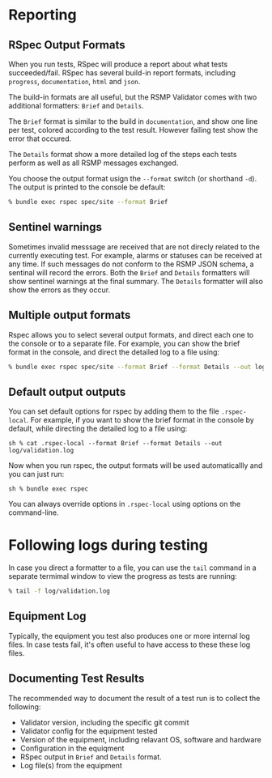 # Reporting

## RSpec Output Formats
When you run tests, RSpec will produce a report about what tests succeeded/fail. RSpec has several build-in report formats, including `progress`, `documentation`, `html` and `json`.

The build-in formats are all useful, but the RSMP Validator comes with two additional formatters: `Brief` and `Details`.

The `Brief` format is similar to the build in `documentation`, and show one line per test, colored according to the test result. However failing test show the error that occured.

The `Details` format show a more detailed log of the steps each tests perform as well as all RSMP messages exchanged.

You choose the output format usign the `--format` switch (or shorthand `-d`). The output is printed to the console be default:

```sh
% bundle exec rspec spec/site --format Brief
```

## Sentinel warnings
Sometimes invalid messsage are received that are not direcly related to the currently executing test. For example, alarms or statuses can be received at any time. If such messages do not conform to the RSMP JSON schema, a sentinal will record the errors. Both the `Brief` and `Details` formatters will show sentinel warnings at the final summary. The `Details` formatter will also show the errors as they occur.

## Multiple output formats
Rspec allows you to select several output formats, and direct each one to the console or to a separate file. For example, you can show the brief format in the console, and direct the detailed log to a file using:

```sh
% bundle exec rspec spec/site --format Brief --format Details --out log/validation.log
```

## Default output outputs
You can set default options for rspec by adding them to the file `.rspec-local`. For example, if you want to show the brief format in the console by default, while directing the detailed log to a file using:

``sh
% cat .rspec-local
--format Brief
--format Details --out log/validation.log
``

Now when you run rspec, the output formats will be used automaticallly and you can just run:

``sh
% bundle exec rspec
``

You can always override options in `.rspec-local` using options on the command-line.

# Following logs during testing
In case you direct a formatter to a file, you can use the `tail` command in a separate termimal window to view the progress as tests are running:

```sh
% tail -f log/validation.log
```

## Equipment Log
Typically, the equipment you test also produces one or more internal log files. In case tests fail, it's often useful to have access to these these log files.

## Documenting Test Results
The recommended way to document the result of a test run is to collect the following:

- Validator version, including the specific git commit
- Validator config for the equipment tested
- Version of the equipment, including relavant OS, software and hardware
- Configuration in the equiqment
- RSpec output in `Brief` and `Details` format.
- Log file(s) from the equipment